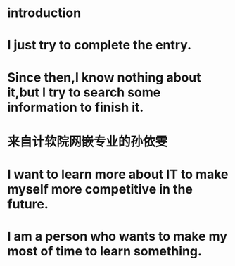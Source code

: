 # introduction
# I just try to complete the entry.
# Since then,I know nothing about it,but I try to search some information to finish it.
# 来自计软院网嵌专业的孙依雯
# I want to learn more about IT to make myself more competitive in the future.
# I am a person who wants to make my most of time to learn something.
